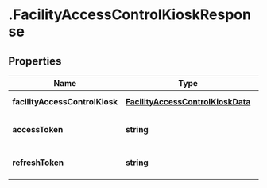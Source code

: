# .FacilityAccessControlKioskResponse

## Properties

Name | Type | Description | Notes
------------ | ------------- | ------------- | -------------
**facilityAccessControlKiosk** | [**FacilityAccessControlKioskData**](FacilityAccessControlKioskData.md) |  | [default to undefined]
**accessToken** | **string** |  | [optional] [default to undefined]
**refreshToken** | **string** |  | [optional] [default to undefined]

